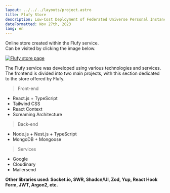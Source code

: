 ```yaml
---
layout: ../../../layouts/project.astro
title: Flufy Store
description: Low-Cost Deployment of Federated Universe Personal Instances
dateFormatted: Nov 27th, 2023
lang: en
---
```


Online store created within the Flufy service. <br />
Can be visited by clicking the image below.

<a href="https://flufy.flufy.com.ar/" target="_blank" rel="noopener noreferrer">
  <img src="/assets/images/projects/flufystore.png" alt="Flufy store page" class="rounded-lg" />
</a>

The Flufy service was developed using various technologies and services. The frontend is divided into two main projects, with this section dedicated to the store offered by Flufy.

> Front-end

- React.js + TypeScript
- Tailwind CSS
- React Context
- Screaming Architecture

> Back-end

- Node.js + Nest.js + TypeScript
- MongoDB + Mongoose

> Services

- Google
- Cloudinary
- Mailersend

**Other libraries used: Socket.io, SWR, Shadcn/UI, Zod, Yup, React Hook Form, JWT, Argon2, etc.**
